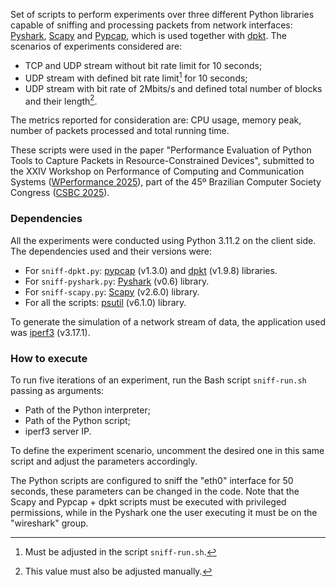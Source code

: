 Set of scripts to perform experiments over three different Python libraries capable of sniffing and processing packets from network interfaces: [Pyshark](https://github.com/KimiNewt/pyshark), [Scapy](https://scapy.net/) and [Pypcap](https://github.com/pynetwork/pypcap), which is used together with [dpkt](https://github.com/kbandla/dpkt). The scenarios of experiments considered are:

- TCP and UDP stream without bit rate limit for 10 seconds;
- UDP stream with defined bit rate limit[^1] for 10 seconds;
- UDP stream with bit rate of 2Mbits/s and defined total number of blocks and their length[^2].

[^1]: Must be adjusted in the script `sniff-run.sh`.
[^2]: This value must also be adjusted manually.

The metrics reported for consideration are: CPU usage, memory peak, number of packets processed and total running time.

These scripts were used in the paper "Performance Evaluation of Python Tools to Capture Packets in Resource-Constrained Devices", submitted to the XXIV Workshop on Performance of Computing and Communication Systems ([WPerformance 2025](https://csbc.sbc.org.br/2025/wperformance/)), part of the 45º Brazilian Computer Society Congress ([CSBC 2025](https://csbc.sbc.org.br/2025/)).

### Dependencies

All the experiments were conducted using Python 3.11.2 on the client side. The dependencies used and their versions were:

- For `sniff-dpkt.py`: [pypcap](https://pypi.org/project/pypcap/) (v1.3.0) and [dpkt](https://pypi.org/project/dpkt/) (v1.9.8) libraries.
- For `sniff-pyshark.py`: [Pyshark](https://pypi.org/project/pyshark/) (v0.6) library.
- For `sniff-scapy.py`: [Scapy](https://pypi.org/project/scapy/) (v2.6.0) library.
- For all the scripts: [psutil](https://pypi.org/project/psutil/) (v6.1.0) library.

To generate the simulation of a network stream of data, the application used was [iperf3](https://iperf.fr/) (v3.17.1).	

### How to execute

To run five iterations of an experiment, run the Bash script `sniff-run.sh` passing as arguments:

- Path of the Python interpreter;
- Path of the Python script;
- iperf3 server IP.

To define the experiment scenario, uncomment the desired one in this same script and adjust the parameters accordingly.

The Python scripts are configured to sniff the "eth0" interface for 50 seconds, these parameters can be changed in the code. Note that the Scapy and Pypcap + dpkt scripts must be executed with privileged permissions, while in the Pyshark one the user executing it must be on the "wireshark" group.
